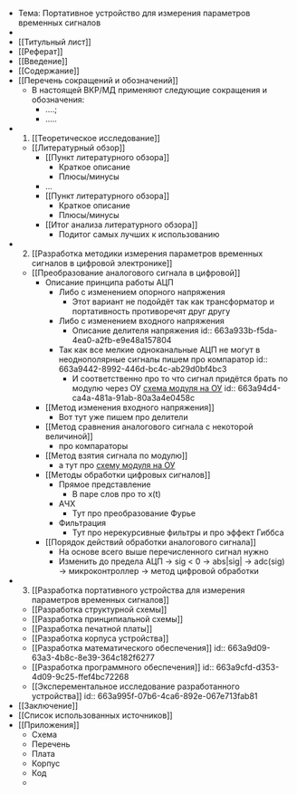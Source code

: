 - Тема: Портативное устройство для измерения параметров временных сигналов
-
- [[Титульный лист]]
- [[Реферат]]
- [[Введение]]
- [[Содержание]]
- [[Перечень сокращений и обозначений]]
	- В настоящей ВКР/МД применяют следующие сокращения и обозначения:
		- ....;
		- .....
- 1. [[Теоретическое исследование]]
	- [[Литературный обзор]]
		- [[Пункт литературного обзора]]
			- Краткое описание
			- Плюсы/минусы
		- ...
		- [[Пункт литературного обзора]]
			- Краткое описание
			- Плюсы/минусы
		- [[Итог анализа литературного обзора]]
			- Подитог самых лучших к использованию
- 2. [[Разработка методики измерения параметров временных сигналов в цифровой электронике]]
	- [[Преобразование аналогового сигнала в цифровой]]
		- Описание принципа работы АЦП
			- Либо с изменением опорного напряжения
				- Этот вариант не подойдёт так как трансформатор и портативность противоречят друг другу
			- Либо с изменением входного напряжения
				- Описание делителя напряжения
				  id:: 663a933b-f5da-4ea0-a2fb-e9e48a157804
			- Так как все мелкие одноканальные АЦП не могут в неоднополярные сигналы пишем про компаратор
			  id:: 663a9442-8992-446d-bc4c-ab29d0bf4bc3
				- И соответственно про то что сигнал придётся брать по модулю через ОУ [схема модуля на ОУ](https://habr.com/ru/companies/ruvds/articles/652325/#:~:text=%D0%9D%D0%B0%D1%85%D0%BE%D0%B6%D0%B4%D0%B5%D0%BD%D0%B8%D0%B5%20%D0%B0%D0%B1%D1%81%D0%BE%D0%BB%D1%8E%D1%82%D0%BD%D0%BE%D0%B3%D0%BE%20%D0%B7%D0%BD%D0%B0%D1%87%D0%B5%D0%BD%D0%B8%D1%8F%20%D0%BD%D0%B0%D0%BF%D1%80%D1%8F%D0%B6%D0%B5%D0%BD%D0%B8%D1%8F%20%D1%81%D0%B8%D0%B3%D0%BD%D0%B0%D0%BB%D0%B0)
				  id:: 663a94d4-ca4a-481a-91ab-80a3a4e0458c
		- [[Метод изменения входного напряжения]]
			- Вот тут уже пишем про делители
		- [[Метод сравнения аналогового сигнала с некоторой величиной]]
			- про компараторы
		- [[Метод взятия сигнала по модулю]]
			- а тут про [схему модуля на ОУ](https://habr.com/ru/companies/ruvds/articles/652325/#:~:text=%D0%9D%D0%B0%D1%85%D0%BE%D0%B6%D0%B4%D0%B5%D0%BD%D0%B8%D0%B5%20%D0%B0%D0%B1%D1%81%D0%BE%D0%BB%D1%8E%D1%82%D0%BD%D0%BE%D0%B3%D0%BE%20%D0%B7%D0%BD%D0%B0%D1%87%D0%B5%D0%BD%D0%B8%D1%8F%20%D0%BD%D0%B0%D0%BF%D1%80%D1%8F%D0%B6%D0%B5%D0%BD%D0%B8%D1%8F%20%D1%81%D0%B8%D0%B3%D0%BD%D0%B0%D0%BB%D0%B0)
		- [[Методы обработки цифровых сигналов]]
			- Прямое представление
				- В паре слов про то x(t)
			- АЧХ
				- Тут про преобразование Фурье
			- Фильтрация
				- Тут про нерекурсивные фильтры и про эффект Гиббса
		- [[Порядок действий обработки аналогового сигнала]]
			- На основе всего выше перечисленного сигнал нужно
			- Изменить до предела АЦП -> sig < 0 -> abs|sig| -> adc(sig) -> микроконтроллер -> метод цифровой обработки
- 3. [[Разработка портативного устройства для измерения параметров временных сигналов]]
	- [[Разработка структурной схемы]]
	- [[Разработка принципиальной схемы]]
	- [[Разработка печатной платы]]
	- [[Разработка корпуса устройства]]
	- [[Разработка математического обеспечения]]
	  id:: 663a9d09-63a3-4b8c-8e39-364c182f6277
	- [[Разработка программного обеспечения]]
	  id:: 663a9cfd-d353-4d09-9c25-ffef4bc72268
	- [[Эксперементальное исследование разработанного устройства]]
	  id:: 663a995f-07b6-4ca6-892e-067e713fab81
- [[Заключение]]
- [[Список использованных источников]]
- [[Приложения]]
	- Схема
	- Перечень
	- Плата
	- Корпус
	- Код
	-